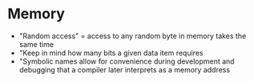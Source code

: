 # Memory

- "Random access" = access to any random byte in memory takes the same time
- "Keep in mind how many bits a given data item requires
- "Symbolic names allow for convenience during development and debugging that a compiler later interprets as a memory address

